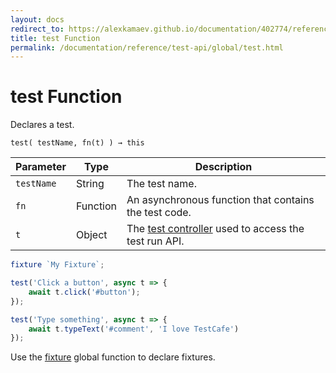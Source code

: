 ```yaml
---
layout: docs
redirect_to: https://alexkamaev.github.io/documentation/402774/reference/test-api/global/test
title: test Function
permalink: /documentation/reference/test-api/global/test.html
---
```

# test Function

Declares a test.

```text
test( testName, fn(t) ) → this
```

Parameter  | Type     | Description
---------- | -------- | --------------------------------------------------------------------
`testName` | String   | The test name.
`fn`       | Function | An asynchronous function that contains the test code.
`t`        | Object   | The [test controller](../testcontroller/README.md) used to access the test run API.

```js
fixture `My Fixture`;

test('Click a button', async t => {
    await t.click('#button');
});

test('Type something', async t => {
    await t.typeText('#comment', 'I love TestCafe')
});
```

Use the [fixture](fixture.md) global function to declare fixtures.
